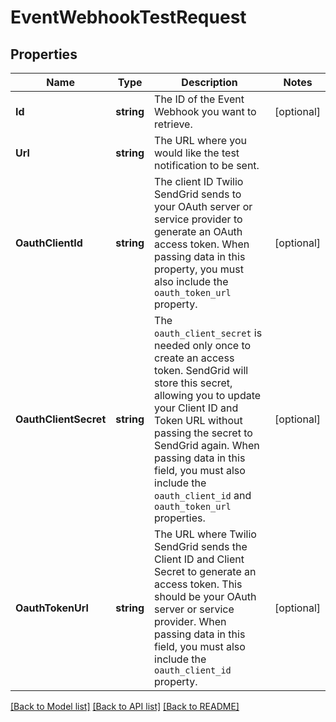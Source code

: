 # EventWebhookTestRequest

## Properties

Name | Type | Description | Notes
------------ | ------------- | ------------- | -------------
**Id** | **string** | The ID of the Event Webhook you want to retrieve. |[optional] 
**Url** | **string** | The URL where you would like the test notification to be sent. |
**OauthClientId** | **string** | The client ID Twilio SendGrid sends to your OAuth server or service provider to generate an OAuth access token. When passing data in this property, you must also include the `oauth_token_url` property. |[optional] 
**OauthClientSecret** | **string** | The `oauth_client_secret` is needed only once to create an access token. SendGrid will store this secret, allowing you to update your Client ID and Token URL without passing the secret to SendGrid again. When passing data in this field, you must also include the `oauth_client_id` and `oauth_token_url` properties. |[optional] 
**OauthTokenUrl** | **string** | The URL where Twilio SendGrid sends the Client ID and Client Secret to generate an access token. This should be your OAuth server or service provider. When passing data in this field, you must also include the `oauth_client_id` property. |[optional] 

[[Back to Model list]](../README.md#documentation-for-models) [[Back to API list]](../README.md#documentation-for-api-endpoints) [[Back to README]](../README.md)



